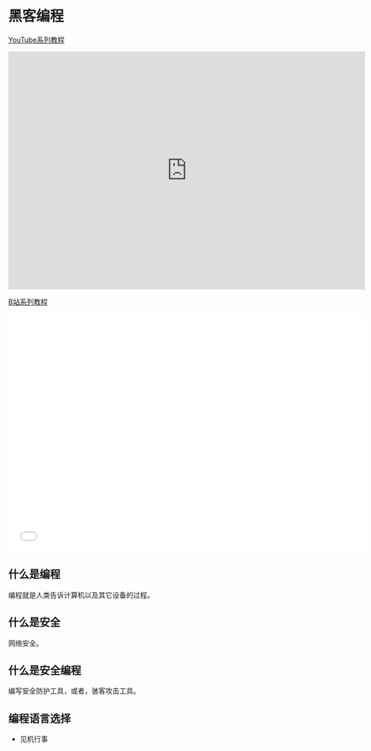# 黑客编程

[YouTube系列教程](https://www.youtube.com/watch?v=DUcAMiICvf0&list=PLgZqc0esdeS8OX7etO9tUp8wIqHx-6uGj)
<iframe width="720px" height="480px" src="https://www.youtube.com/embed/DUcAMiICvf0" title="YouTube video player" frameborder="0" allow="accelerometer; autoplay; clipboard-write; encrypted-media; gyroscope; picture-in-picture" allowfullscreen></iframe>

[B站系列教程](https://www.bilibili.com/medialist/play/282616786?from=space&business=space_series&business_id=2623496&desc=1&spm_id_from=333.999.0.0)
<iframe src="//player.bilibili.com/player.html?aid=387918339&bvid=BV1Ad4y197mY&cid=831089110&page=1"  frameborder="no"  allowfullscreen="true" style="width:720px;height:480px"> 
</iframe>

<DocsAD/>

## 什么是编程
编程就是人类告诉计算机以及其它设备的过程。

## 什么是安全
网络安全。

## 什么是安全编程
编写安全防护工具，或者，骇客攻击工具。

## 编程语言选择
* 见机行事



